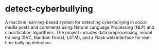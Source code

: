 # detect-cyberbullying
A machine learning-based system for detecting cyberbullying in social media posts and comments using Natural Language Processing (NLP) and classification algorithms. The project includes data preprocessing, model training (SVC, Random Forest, LSTM), and a Flask web interface for real-time bullying detection.
